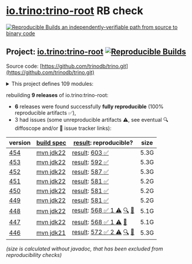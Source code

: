 [io.trino:trino-root](https://central.sonatype.com/artifact/io.trino/trino-root/versions) RB check
=======

[![Reproducible Builds](https://reproducible-builds.org/images/logos/rb.svg) an independently-verifiable path from source to binary code](https://reproducible-builds.org/)

## Project: [io.trino:trino-root](https://central.sonatype.com/artifact/io.trino/trino-root/versions) [![Reproducible Builds](https://img.shields.io/endpoint?url=https://raw.githubusercontent.com/jvm-repo-rebuild/reproducible-central/master/content/io/trino/badge.json)](https://github.com/jvm-repo-rebuild/reproducible-central/blob/master/content/io/trino/README.md)

Source code: [https://github.com/trinodb/trino.git](https://github.com/trinodb/trino.git)

<details><summary>This project defines 109 modules:</summary>

* [io.trino:trino-accumulo](https://central.sonatype.com/artifact/io.trino/trino-accumulo/454)
* [io.trino:trino-accumulo-iterators](https://central.sonatype.com/artifact/io.trino/trino-accumulo-iterators/454)
* [io.trino:trino-array](https://central.sonatype.com/artifact/io.trino/trino-array/454)
* [io.trino:trino-atop](https://central.sonatype.com/artifact/io.trino/trino-atop/454)
* [io.trino:trino-base-jdbc](https://central.sonatype.com/artifact/io.trino/trino-base-jdbc/454)
* [io.trino:trino-benchmark-queries](https://central.sonatype.com/artifact/io.trino/trino-benchmark-queries/454)
* [io.trino:trino-benchto-benchmarks](https://central.sonatype.com/artifact/io.trino/trino-benchto-benchmarks/454)
* [io.trino:trino-bigquery](https://central.sonatype.com/artifact/io.trino/trino-bigquery/454)
* [io.trino:trino-blackhole](https://central.sonatype.com/artifact/io.trino/trino-blackhole/454)
* [io.trino:trino-cache](https://central.sonatype.com/artifact/io.trino/trino-cache/454)
* [io.trino:trino-cassandra](https://central.sonatype.com/artifact/io.trino/trino-cassandra/454)
* [io.trino:trino-cli](https://central.sonatype.com/artifact/io.trino/trino-cli/454)
* [io.trino:trino-clickhouse](https://central.sonatype.com/artifact/io.trino/trino-clickhouse/454)
* [io.trino:trino-client](https://central.sonatype.com/artifact/io.trino/trino-client/454)
* [io.trino:trino-delta-lake](https://central.sonatype.com/artifact/io.trino/trino-delta-lake/454)
* [io.trino:trino-docs](https://central.sonatype.com/artifact/io.trino/trino-docs/454)
* [io.trino:trino-druid](https://central.sonatype.com/artifact/io.trino/trino-druid/454)
* [io.trino:trino-elasticsearch](https://central.sonatype.com/artifact/io.trino/trino-elasticsearch/454)
* [io.trino:trino-example-http](https://central.sonatype.com/artifact/io.trino/trino-example-http/454)
* [io.trino:trino-example-jdbc](https://central.sonatype.com/artifact/io.trino/trino-example-jdbc/454)
* [io.trino:trino-exasol](https://central.sonatype.com/artifact/io.trino/trino-exasol/454)
* [io.trino:trino-exchange-filesystem](https://central.sonatype.com/artifact/io.trino/trino-exchange-filesystem/454)
* [io.trino:trino-exchange-hdfs](https://central.sonatype.com/artifact/io.trino/trino-exchange-hdfs/454)
* [io.trino:trino-faulttolerant-tests](https://central.sonatype.com/artifact/io.trino/trino-faulttolerant-tests/454)
* [io.trino:trino-filesystem](https://central.sonatype.com/artifact/io.trino/trino-filesystem/454)
* [io.trino:trino-filesystem-azure](https://central.sonatype.com/artifact/io.trino/trino-filesystem-azure/454)
* [io.trino:trino-filesystem-cache-alluxio](https://central.sonatype.com/artifact/io.trino/trino-filesystem-cache-alluxio/454)
* [io.trino:trino-filesystem-gcs](https://central.sonatype.com/artifact/io.trino/trino-filesystem-gcs/454)
* [io.trino:trino-filesystem-manager](https://central.sonatype.com/artifact/io.trino/trino-filesystem-manager/454)
* [io.trino:trino-filesystem-s3](https://central.sonatype.com/artifact/io.trino/trino-filesystem-s3/454)
* [io.trino:trino-geospatial](https://central.sonatype.com/artifact/io.trino/trino-geospatial/454)
* [io.trino:trino-geospatial-toolkit](https://central.sonatype.com/artifact/io.trino/trino-geospatial-toolkit/454)
* [io.trino:trino-google-sheets](https://central.sonatype.com/artifact/io.trino/trino-google-sheets/454)
* [io.trino:trino-grammar](https://central.sonatype.com/artifact/io.trino/trino-grammar/454)
* [io.trino:trino-hdfs](https://central.sonatype.com/artifact/io.trino/trino-hdfs/454)
* [io.trino:trino-hive](https://central.sonatype.com/artifact/io.trino/trino-hive/454)
* [io.trino:trino-hive-formats](https://central.sonatype.com/artifact/io.trino/trino-hive-formats/454)
* [io.trino:trino-http-event-listener](https://central.sonatype.com/artifact/io.trino/trino-http-event-listener/454)
* [io.trino:trino-http-server-event-listener](https://central.sonatype.com/artifact/io.trino/trino-http-server-event-listener/454)
* [io.trino:trino-hudi](https://central.sonatype.com/artifact/io.trino/trino-hudi/454)
* [io.trino:trino-iceberg](https://central.sonatype.com/artifact/io.trino/trino-iceberg/454)
* [io.trino:trino-ignite](https://central.sonatype.com/artifact/io.trino/trino-ignite/454)
* [io.trino:trino-jdbc](https://central.sonatype.com/artifact/io.trino/trino-jdbc/454)
* [io.trino:trino-jmx](https://central.sonatype.com/artifact/io.trino/trino-jmx/454)
* [io.trino:trino-kafka](https://central.sonatype.com/artifact/io.trino/trino-kafka/454)
* [io.trino:trino-kafka-event-listener](https://central.sonatype.com/artifact/io.trino/trino-kafka-event-listener/454)
* [io.trino:trino-kinesis](https://central.sonatype.com/artifact/io.trino/trino-kinesis/454)
* [io.trino:trino-kudu](https://central.sonatype.com/artifact/io.trino/trino-kudu/454)
* [io.trino:trino-local-file](https://central.sonatype.com/artifact/io.trino/trino-local-file/454)
* [io.trino:trino-main](https://central.sonatype.com/artifact/io.trino/trino-main/454)
* [io.trino:trino-mariadb](https://central.sonatype.com/artifact/io.trino/trino-mariadb/454)
* [io.trino:trino-matching](https://central.sonatype.com/artifact/io.trino/trino-matching/454)
* [io.trino:trino-memory](https://central.sonatype.com/artifact/io.trino/trino-memory/454)
* [io.trino:trino-memory-context](https://central.sonatype.com/artifact/io.trino/trino-memory-context/454)
* [io.trino:trino-metastore](https://central.sonatype.com/artifact/io.trino/trino-metastore/454)
* [io.trino:trino-ml](https://central.sonatype.com/artifact/io.trino/trino-ml/454)
* [io.trino:trino-mongodb](https://central.sonatype.com/artifact/io.trino/trino-mongodb/454)
* [io.trino:trino-mysql](https://central.sonatype.com/artifact/io.trino/trino-mysql/454)
* [io.trino:trino-mysql-event-listener](https://central.sonatype.com/artifact/io.trino/trino-mysql-event-listener/454)
* [io.trino:trino-opa](https://central.sonatype.com/artifact/io.trino/trino-opa/454)
* [io.trino:trino-openlineage](https://central.sonatype.com/artifact/io.trino/trino-openlineage/454)
* [io.trino:trino-opensearch](https://central.sonatype.com/artifact/io.trino/trino-opensearch/454)
* [io.trino:trino-oracle](https://central.sonatype.com/artifact/io.trino/trino-oracle/454)
* [io.trino:trino-orc](https://central.sonatype.com/artifact/io.trino/trino-orc/454)
* [io.trino:trino-parquet](https://central.sonatype.com/artifact/io.trino/trino-parquet/454)
* [io.trino:trino-parser](https://central.sonatype.com/artifact/io.trino/trino-parser/454)
* [io.trino:trino-password-authenticators](https://central.sonatype.com/artifact/io.trino/trino-password-authenticators/454)
* [io.trino:trino-phoenix5](https://central.sonatype.com/artifact/io.trino/trino-phoenix5/454)
* [io.trino:trino-phoenix5-patched](https://central.sonatype.com/artifact/io.trino/trino-phoenix5-patched/454)
* [io.trino:trino-pinot](https://central.sonatype.com/artifact/io.trino/trino-pinot/454)
* [io.trino:trino-plugin-reader](https://central.sonatype.com/artifact/io.trino/trino-plugin-reader/454)
* [io.trino:trino-plugin-toolkit](https://central.sonatype.com/artifact/io.trino/trino-plugin-toolkit/454)
* [io.trino:trino-postgresql](https://central.sonatype.com/artifact/io.trino/trino-postgresql/454)
* [io.trino:trino-product-tests](https://central.sonatype.com/artifact/io.trino/trino-product-tests/454)
* [io.trino:trino-product-tests-groups](https://central.sonatype.com/artifact/io.trino/trino-product-tests-groups/454)
* [io.trino:trino-product-tests-launcher](https://central.sonatype.com/artifact/io.trino/trino-product-tests-launcher/454)
* [io.trino:trino-prometheus](https://central.sonatype.com/artifact/io.trino/trino-prometheus/454)
* [io.trino:trino-proxy](https://central.sonatype.com/artifact/io.trino/trino-proxy/454)
* [io.trino:trino-raptor-legacy](https://central.sonatype.com/artifact/io.trino/trino-raptor-legacy/454)
* [io.trino:trino-record-decoder](https://central.sonatype.com/artifact/io.trino/trino-record-decoder/454)
* [io.trino:trino-redis](https://central.sonatype.com/artifact/io.trino/trino-redis/454)
* [io.trino:trino-redshift](https://central.sonatype.com/artifact/io.trino/trino-redshift/454)
* [io.trino:trino-resource-group-managers](https://central.sonatype.com/artifact/io.trino/trino-resource-group-managers/454)
* [io.trino:trino-root](https://central.sonatype.com/artifact/io.trino/trino-root/454)
* [io.trino:trino-server](https://central.sonatype.com/artifact/io.trino/trino-server/454)
* [io.trino:trino-server-dev](https://central.sonatype.com/artifact/io.trino/trino-server-dev/454)
* [io.trino:trino-server-main](https://central.sonatype.com/artifact/io.trino/trino-server-main/454)
* [io.trino:trino-server-rpm](https://central.sonatype.com/artifact/io.trino/trino-server-rpm/454)
* [io.trino:trino-session-property-managers](https://central.sonatype.com/artifact/io.trino/trino-session-property-managers/454)
* [io.trino:trino-singlestore](https://central.sonatype.com/artifact/io.trino/trino-singlestore/454)
* [io.trino:trino-snowflake](https://central.sonatype.com/artifact/io.trino/trino-snowflake/454)
* [io.trino:trino-spi](https://central.sonatype.com/artifact/io.trino/trino-spi/454)
* [io.trino:trino-sqlserver](https://central.sonatype.com/artifact/io.trino/trino-sqlserver/454)
* [io.trino:trino-teradata-functions](https://central.sonatype.com/artifact/io.trino/trino-teradata-functions/454)
* [io.trino:trino-test-jdbc-compatibility-old-driver](https://central.sonatype.com/artifact/io.trino/trino-test-jdbc-compatibility-old-driver/454)
* [io.trino:trino-test-jdbc-compatibility-old-server](https://central.sonatype.com/artifact/io.trino/trino-test-jdbc-compatibility-old-server/454)
* [io.trino:trino-testing](https://central.sonatype.com/artifact/io.trino/trino-testing/454)
* [io.trino:trino-testing-containers](https://central.sonatype.com/artifact/io.trino/trino-testing-containers/454)
* [io.trino:trino-testing-kafka](https://central.sonatype.com/artifact/io.trino/trino-testing-kafka/454)
* [io.trino:trino-testing-resources](https://central.sonatype.com/artifact/io.trino/trino-testing-resources/454)
* [io.trino:trino-testing-services](https://central.sonatype.com/artifact/io.trino/trino-testing-services/454)
* [io.trino:trino-tests](https://central.sonatype.com/artifact/io.trino/trino-tests/454)
* [io.trino:trino-thrift](https://central.sonatype.com/artifact/io.trino/trino-thrift/454)
* [io.trino:trino-thrift-api](https://central.sonatype.com/artifact/io.trino/trino-thrift-api/454)
* [io.trino:trino-thrift-testing-server](https://central.sonatype.com/artifact/io.trino/trino-thrift-testing-server/454)
* [io.trino:trino-tpcds](https://central.sonatype.com/artifact/io.trino/trino-tpcds/454)
* [io.trino:trino-tpch](https://central.sonatype.com/artifact/io.trino/trino-tpch/454)
* [io.trino:trino-verifier](https://central.sonatype.com/artifact/io.trino/trino-verifier/454)
* [io.trino:trino-web-ui](https://central.sonatype.com/artifact/io.trino/trino-web-ui/454)
</details>

rebuilding **9 releases** of io.trino:trino-root:
- **6** releases were found successfully **fully reproducible** (100% reproducible artifacts :white_check_mark:),
- 3 had issues (some unreproducible artifacts :warning:, see eventual :mag: diffoscope and/or :memo: issue tracker links):

| version | [build spec](/BUILDSPEC.md) | [result](https://reproducible-builds.org/docs/jvm/): reproducible? | size |
| -- | --------- | ------ | -- |
| [454](https://central.sonatype.com/artifact/io.trino/trino-root/454/pom) | [mvn jdk22](trino-454.buildspec) | [result](trino-root-454.buildinfo): [603 :white_check_mark: ](trino-root-454.buildcompare) | 5.3G |
| [453](https://central.sonatype.com/artifact/io.trino/trino-root/453/pom) | [mvn jdk22](trino-453.buildspec) | [result](trino-root-453.buildinfo): [592 :white_check_mark: ](trino-root-453.buildcompare) | 5.3G |
| [452](https://central.sonatype.com/artifact/io.trino/trino-root/452/pom) | [mvn jdk22](trino-452.buildspec) | [result](trino-root-452.buildinfo): [587 :white_check_mark: ](trino-root-452.buildcompare) | 5.3G |
| [451](https://central.sonatype.com/artifact/io.trino/trino-root/451/pom) | [mvn jdk22](trino-451.buildspec) | [result](trino-root-451.buildinfo): [581 :white_check_mark: ](trino-root-451.buildcompare) | 5.2G |
| [450](https://central.sonatype.com/artifact/io.trino/trino-root/450/pom) | [mvn jdk22](trino-450.buildspec) | [result](trino-root-450.buildinfo): [581 :white_check_mark: ](trino-root-450.buildcompare) | 5.2G |
| [449](https://central.sonatype.com/artifact/io.trino/trino-root/449/pom) | [mvn jdk22](trino-449.buildspec) | [result](trino-root-449.buildinfo): [581 :white_check_mark: ](trino-root-449.buildcompare) | 5.2G |
| [448](https://central.sonatype.com/artifact/io.trino/trino-root/448/pom) | [mvn jdk22](trino-448.buildspec) | [result](trino-root-448.buildinfo): [568 :white_check_mark:  1 :warning:](trino-root-448.buildcompare) [:mag:](trino-root-448.diffoscope) [:memo:](https://github.com/trinodb/trino/pull/22135) | 5.1G |
| [447](https://central.sonatype.com/artifact/io.trino/trino-root/447/pom) | [mvn jdk22](trino-447.buildspec) | [result](trino-root-447.buildinfo): [568 :white_check_mark:  1 :warning:](trino-root-447.buildcompare) [:memo:](https://github.com/trinodb/trino/pull/21733) | 5.1G |
| [446](https://central.sonatype.com/artifact/io.trino/trino-root/446/pom) | [mvn jdk21](trino-446.buildspec) | [result](trino-root-446.buildinfo): [572 :white_check_mark:  2 :warning:](trino-root-446.buildcompare) [:mag:](trino-root-446.diffoscope) [:memo:](https://github.com/trinodb/trino/pull/21733) | 5.3G |

<i>(size is calculated without javadoc, that has been excluded from reproducibility checks)</i>
